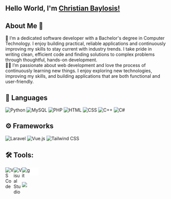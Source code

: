 ## Hello World, I'm [Christian Baylosis!](https://www.linkedin.com/public-profile/settings?trk=d_flagship3_profile_self_view_public_profile)

## About Me 🚀
🌱 I’m a dedicated software developer with a Bachelor's degree in Computer Technology. I enjoy building practical, reliable applications and continuously improving my skills to stay current with industry trends. I take pride in writing clean, efficient code and finding solutions to complex problems through thoughtful, hands-on development. </br>
👨‍💻 I’m passionate about web development and love the process of continuously learning new things. I enjoy exploring new technologies, improving my skills, and building applications that are both functional and user-friendly.

## 📝 Languages
![Python](https://img.shields.io/badge/Python-3776AB?style=for-the-badge&logo=python&logoColor=white)
![MySQL](https://img.shields.io/badge/MySQL-4479A1?style=for-the-badge&logo=mysql&logoColor=white)
![PHP](https://img.shields.io/badge/PHP-777BB4?style=for-the-badge&logo=php&logoColor=white)
![HTML](https://img.shields.io/badge/HTML5-E34F26?style=for-the-badge&logo=html5&logoColor=white)
![CSS](https://img.shields.io/badge/CSS-1572B6?style=for-the-badge&logo=css3&logoColor=white)
![C++](https://img.shields.io/badge/C++-00599C?style=for-the-badge&logo=cplusplus&logoColor=white)
![C#](https://img.shields.io/badge/C%23-239120?style=for-the-badge&logo=c-sharp&logoColor=white)


## ⚙️ Frameworks
![Laravel](https://img.shields.io/badge/Laravel-FF2D20?style=for-the-badge&logo=laravel&logoColor=white)
![Vue.js](https://img.shields.io/badge/Vue.js-4FC08D?style=for-the-badge&logo=vuedotjs&logoColor=black)
![Tailwind CSS](https://img.shields.io/badge/Tailwind%20CSS-06B6D4?style=for-the-badge&logo=tailwindcss&logoColor=white)


## 🛠️ Tools:
<a href="https://code.visualstudio.com/" target="_blank"> <img align="left" alt="VS Code" width="26px" src="https://code.visualstudio.com/assets/images/code-stable.png" /></a>
<a href="https://visualstudio.microsoft.com/" target="_blank"> <img align="left" alt="Visual Studio" width="26px" src="https://visualstudio.microsoft.com/wp-content/uploads/2021/10/Product-Icon.svg" /></a>
<a href="https://git-scm.com/" target="_blank"> <img align="left" alt="git" width="26px" src="https://www.vectorlogo.zone/logos/git-scm/git-scm-icon.svg"/></a>
<img align="left" alt="GitHub" width="26px" src="https://github.com/Aakarsh-B/trying-repos/blob/master/github.svg" />
<br/>


##
[![](https://visitcount.itsvg.in/api?id=cbaylosis&icon=0&color=0)](https://visitcount.itsvg.in)
<br/>
